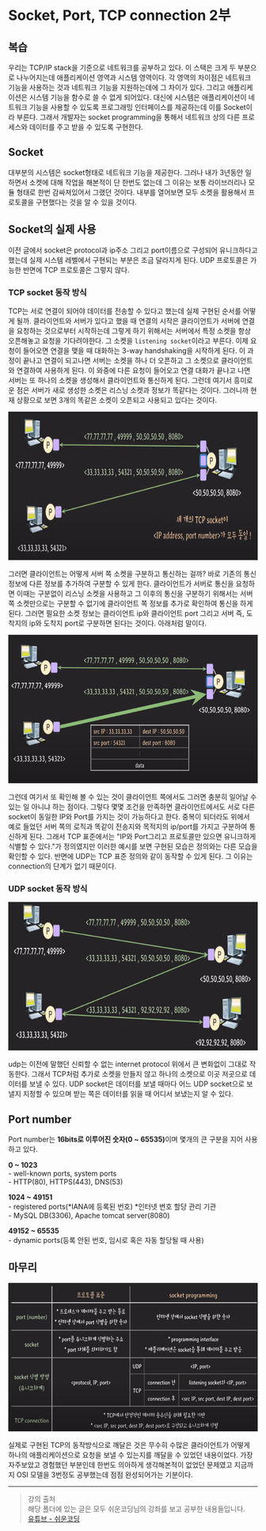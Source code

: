 # Socket, Port, TCP connection 2부

## 복습
우리는 TCP/IP stack을 기준으로 네트워크를 공부하고 있다. 이 스택은 크게 두 부분으로 나누어지는데 애플리케이션 영역과 시스템 영역이다. 각 영역의 차이점은 네트워크 기능을 사용하는 것과 네트워크 기능을 지원하는데에 그 차이가 있다. 그리고 애플리케이션은 시스템 기능을 함수로 쓸 수 없게 되어있다. 대신에 시스템은 애플리케이션이 네트워크 기능을 사용할 수 있도록 프로그래밍 인터페이스를 제공하는데 이를 Socket이라 부른다. 그래서 개발자는 socket programming을 통해서 네트워크 상의 다른 프로세스와 데이터를 주고 받을 수 있도록 구현한다.


## Socket
대부분의 시스템은 socket형태로 네트워크 기능을 제공한다. 그러나 내가 3년동안 일하면서 소켓에 대해 작업을 해본적이 단 한번도 없는데 그 이유는 보통 라이브러리나 모듈 형태로 한번 감싸져있어서 그랬던 것이다. 내부를 열어보면 모두 소켓을 활용해서 프로토콜을 구현했다는 것을 알 수 있을 것이다. 

## Socket의 실제 사용
이전 글에서 socket은 protocol과 ip주소 그리고 port이름으로 구성되어 유니크하다고 했는데 실제 시스템 레벨에서 구현되는 부분은 조금 달라지게 된다. UDP 프로토콜은 가능한 반면에 TCP 프로토콜은 그렇지 않다.

### TCP socket 동작 방식
TCP는 서로 연결이 되어야 데이터를 전송할 수 있다고 했는데 실제 구현된 순서를 어떻게 될까. 클라이언트와 서버가 있다고 했을 때 연결의 시작은 클라이언트가 서버에 연결을 요청하는 것으로부터 시작하는데 그렇게 하기 위해서는 서버에서 특정 소켓을 항상 오픈해놓고 요청을 기다려야한다. 그 소켓을 `listening socket`이라고 부른다. 이제 요청이 들어오면 연결을 맺을 때 대화하는 3-way handshaking을 시작하게 된다. 이 과정이 끝나고 연결이 되고나면 서버는 소켓을 하나 더 오픈하고 그 소켓으로 클라이언트와 연결하여 사용하게 된다. 이 와중에 다른 요청이 들어오고 연결 대화가 끝나고 나면 서버는 또 하나의 소켓을 생성해서 클라이언트와 통신하게 된다. 그런데 여기서 흥미로운 점은 서버가 새로 생성한 소켓은 리스닝 소켓과 정보가 똑같다는 것이다. 그러니까 현재 상황으로 보면 3개의 똑같은 소켓이 오픈되고 사용되고 있다는 것이다.  

<img src="./images/tcp_duplicate.png" alt="tcp_duplicate" height="300">

그러면 클라이언트는 어떻게 서버 쪽 소켓을 구분하고 통신하는 걸까? 바로 기존의 통신 정보에 다른 정보를 추가하여 구분할 수 있게 한다. 클라이언트가 서버로 통신을 요청하면 이때는 구분없이 리스닝 소켓을 사용하고 그 이후의 통신을 구분하기 위해서는 서버 쪽 소켓만으로는 구분할 수 없기에 클라이언트 쪽 정보를 추가로 확인하여 통신을 하게 된다. 그러면 필요한 소켓 정보는 클라이언트 ip와 클라이언트 port 그리고 서버 즉, 도착지의 ip와 도착지 port로 구분하면 된다는 것이다. 아래처럼 말이다.

<img src="./images/tcp_duplicate_1.png" alt="tcp_duplicate" height="300">

그런데 여기서 또 확인해 볼 수 있는 것이 클라이언트 쪽에서도 그러면 충분히 일어날 수 있는 일 아니냐 하는 점이다. 그렇다 몇몇 조건을 만족하면 클라이언트에서도 서로 다른 socket이 동일한 IP와 Port를 가지는 것이 가능하다고 한다. 중복이 되더라도 위에서 예로 들었던 서버 쪽의 로직과 똑같이 전송지와 목적지의 ip/port를 가지고 구분하여 통신하게 된다. 그래서 TCP 표준에서는 "IP와 Port그리고 프로토콜만 있으면 유니크하게 식별할 수 있다."가 정의였지만 이러한 예시를 보면 구현된 모습은 정의와는 다른 모습을 확인할 수 있다. 반면에 UDP는 TCP 표준 정의와 같이 동작할 수 있게 된다. 그 이유는 connection의 단계가 없기 때문이다.

### UDP socket 동작 방식  

<img src="./images/udp_duplicate.png" alt="udp_duplicate" height="300">

udp는 이전에 말했던 신뢰할 수 없는 internet protocol 위에서 큰 변화없이 그대로 작동한다. 그래서 TCP처럼 추가로 소켓을 만들지 않고 하나의 소켓으로 이곳 저곳으로 데이터를 보낼 수 있다. UDP socket은 데이터를 보낼 때마다 어느 UDP socket으로 보낼지 지정할 수 있으며 받는 쪽은 데이터를 읽을 때 어디서 보냈는지 알 수 있다. 


## Port number
Port number는 <b>16bits로 이루어진 숫자(0 ~ 65535)</b>이며 몇개의 큰 구분을 지어 사용하고 있다.

<b>0 ~ 1023</b>  
    - well-known ports, system ports  
    - HTTP(80), HTTPS(443), DNS(53)  

<b>1024 ~ 49151</b>  
    - registered ports(*IANA에 등록된 번호) *인터넷 번호 할당 관리 기관  
    - MySQL DB(3306), Apache tomcat server(8080)  

<b>49152 ~ 65535</b>  
    - dynamic ports(등록 안된 번호, 임시로 혹은 자동 할당될 때 사용)


## 마무리
<img src="./images/tcp_table.png" alt="tcp_table" height="300">

실제로 구현된 TCP의 동작방식으로 깨달은 것은 무수히 수많은 클라이언트가 어떻게 하나의 애플리케이션으로 요청을 보낼 수 있는지를 깨달을 수 있었던 내용이었다. 가장 자주보았고 경험했던 부분인데 한번도 의아하게 생각해본적이 없었던 문제였고 지금까지 OSI 모델을 3번정도 공부했는데 점점 완성되어가는 기분이다.

---
> 강의 출처  
> 해당 폴더에 있는 글은 모두 쉬운코딩님의 강좌를 보고 공부한 내용들입니다.  
> [유튜브 - 쉬운코딩](https://www.youtube.com/@ezcd)